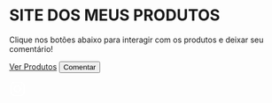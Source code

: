 <html lang="pt-BR">
<meta charset="UTF-8" />
<title>SITE DOS MEUS PRODUTOS - Comentários</title>
<style>
  @import url('https://fonts.googleapis.com/css2?family=Montserrat:wght@400;600&display=swap');

  * {
    box-sizing: border-box;
  }

  body {
    font-family: 'Montserrat', sans-serif;
    background-color: #121212;
    color: #e0e0e0;
    margin: 0;
    padding: 40px 20px;
    min-height: 100vh;
    display: flex;
    flex-direction: column;
    align-items: center;
    position: relative;
  }

  h1 {
    font-weight: 600;
    font-size: 3rem;
    margin-bottom: 15px;
    color: #fff;
    text-shadow: 0 0 12px #6a0dad;
  }

  p.subtitle {
    font-size: 1.1rem;
    margin-bottom: 40px;
    color: #bbb;
    text-align: center;
    max-width: 600px;
  }

  .btn, button {
    background-color: #6a0dad;
    color: #fff;
    border: none;
    border-radius: 30px;
    padding: 15px 40px;
    font-size: 1.15rem;
    font-weight: 600;
    cursor: pointer;
    margin: 0 10px 20px 10px;
    box-shadow: 0 6px 15px rgba(106, 13, 173, 0.7);
    transition: all 0.3s ease;
    text-decoration: none;
    display: inline-block;
  }

  .btn:hover, button:hover {
    background-color: #9300d3;
    box-shadow: 0 8px 20px rgba(147, 0, 211, 0.9);
    transform: translateY(-3px);
  }

  #comentario-form, #comentarios, #btnVerComentarios {
    width: 100%;
    max-width: 650px;
    background: #1e1e1e;
    border-radius: 20px;
    padding: 30px 35px;
    box-shadow: 0 0 30px rgba(106, 13, 173, 0.6);
    color: #ddd;
    margin-top: 30px;
  }

  #comentario-form h2, #comentarios h2 {
    margin-top: 0;
    margin-bottom: 20px;
    font-weight: 700;
    text-align: center;
    color: #d6b7ff;
    text-shadow: 0 0 8px rgba(106, 13, 173, 0.8);
  }

  textarea {
    width: 100%;
    min-height: 120px;
    padding: 18px 22px;
    border-radius: 15px;
    border: none;
    resize: vertical;
    font-size: 1rem;
    font-family: 'Montserrat', sans-serif;
    background-color: #2a2a2a;
    color: #eee;
    box-shadow: inset 0 0 10px rgba(106, 13, 173, 0.6);
    transition: background-color 0.3s, color 0.3s;
  }

  textarea::placeholder {
    color: #aa80ff;
  }

  textarea:focus {
    background-color: #3c007d;
    outline: none;
    color: #fff;
  }

  #enviar, #cancelar {
    margin-top: 20px;
    width: 48%;
    display: inline-block;
    font-weight: 700;
    box-shadow: 0 4px 12px rgba(106, 13, 173, 0.8);
  }

  #cancelar {
    background-color: #a80044;
    color: white;
    transition: background-color 0.3s ease;
  }

  #cancelar:hover {
    background-color: #cc0055;
  }

  .comentario {
    background: #292929;
    padding: 18px 25px;
    border-radius: 15px;
    margin-bottom: 15px;
    box-shadow: 0 4px 15px rgba(106, 13, 173, 0.5);
    font-size: 1rem;
    line-height: 1.5;
    color: #ddd;
    word-wrap: break-word;
    border-left: 6px solid #6a0dad;
  }

  .comentario small {
    display: block;
    font-size: 0.75rem;
    margin-bottom: 10px;
    color: #bb99ff;
    font-style: italic;
  }

  #fecharComentarios {
    background-color: #a80044;
    color: #fff;
    border: none;
    border-radius: 30px;
    padding: 12px 40px;
    font-size: 1rem;
    font-weight: 700;
    cursor: pointer;
    margin: 30px auto 0 auto;
    display: block;
    box-shadow: 0 5px 15px rgba(168, 0, 68, 0.8);
    transition: background-color 0.3s ease;
  }

  #fecharComentarios:hover {
    background-color: #cc0055;
  }

  /* Ícone Instagram fixado no canto inferior direito */
  #instagram-link {
    position: fixed;
    bottom: 25px;
    right: 25px;
    background: #6a0dad;
    border-radius: 50%;
    width: 60px;
    height: 60px;
    box-shadow: 0 0 15px rgba(106, 13, 173, 0.7);
    display: flex;
    align-items: center;
    justify-content: center;
    cursor: pointer;
    transition: background-color 0.3s ease, transform 0.3s ease;
    z-index: 1000;
  }
  #instagram-link:hover {
    background-color: #9300d3;
    transform: scale(1.1);
  }
  #instagram-link svg {
    width: 30px;
    height: 30px;
    fill: #fff;
  }

  @media (max-width: 700px) {
    body {
      padding: 30px 15px;
    }
    h1 {
      font-size: 2.2rem;
    }
    .btn, button {
      padding: 12px 30px;
      font-size: 1rem;
      margin: 8px 6px 16px 6px;
    }
    #comentario-form, #comentarios, #btnVerComentarios {
      padding: 25px;
    }
    #enviar, #cancelar {
      width: 100%;
      margin-bottom: 12px;
    }
  }
</style>

  <h1>SITE DOS MEUS PRODUTOS</h1>
  <p class="subtitle">Clique nos botões abaixo para interagir com os produtos e deixar seu comentário!</p>

  <a class="btn" href="https://dashboard.kiwify.com/products" target="_blank" rel="noopener noreferrer">Ver Produtos</a>
  <button class="btn" id="btnComentar">Comentar</button>

  <!-- Formulário de comentário -->
  <div id="comentario-form" style="display:none;">
    <h2>Deixe seu comentário:</h2>
    <textarea id="txtComentario" placeholder="Digite seu comentário aqui..."></textarea><br>
    <button id="enviar">Enviar Comentário</button>
    <button id="cancelar">Cancelar</button>
  </div>

  <!-- Botão para ver comentários -->
  <button class="btn" id="btnVerComentarios" style="display:none;">Ver Comentários</button>

  <!-- Lista de comentários -->
  <div id="comentarios" style="display:none;">
    <h2>Comentários:</h2>
    <div id="listaComentarios"></div>
    <button id="fecharComentarios">Fechar Comentários</button>
  </div>

  <!-- Ícone Instagram fixo no canto -->
  <a id="instagram-link" href="https://www.instagram.com/danioficial704?igsh=MWdod2IxNjV3b2owOA==" target="_blank" rel="noopener noreferrer" title="Instagram Danioficial704">
    <svg aria-hidden="true" focusable="false" data-prefix="fab" data-icon="instagram" class="svg-inline--fa fa-instagram fa-w-14" role="img" xmlns="http://www.w3.org/2000/svg" viewBox="0 0 448 512">
      <path d="M224.1 141c-63.6 0-114.9 51.3-114.9 114.9s51.3 114.9 114.9 114.9 114.9-51.3 114.9-114.9-51.3-114.9-114.9-114.9zm0 190.7c-41.8 0-75.8-34-75.8-75.8s34-75.8 75.8-75.8 75.8 34 75.8 75.8-34 75.8-75.8 75.8zm146.4-194.3c0 14.9-12 26.9-26.9 26.9s-26.9-12-26.9-26.9 12-26.9 26.9-26.9 26.9 12 26.9 26.9zm76.1 27.2c-1.7-35.7-9.9-67.3-36.2-93.5-26.2-26.3-57.8-34.5-93.5-36.2-37-2.1-147.8-2.1-184.8 0-35.7 1.7-67.3 9.9-93.5 36.2-26.3 26.2-34.5 57.8-36.2 93.5-2.1 37-2.1 147.8 0 184.8 1.7 35.7 9.9 67.3 36.2 93.5 26.2 26.3 57.8 34.5 93.5 36.2 37 2.1 147.8 2.1 184.8 0 35.7-1.7 67.3-9.9 93.5-36.2 26.3-26.2 34.5-57.8 36.2-93.5 2.1-37 2.1-147.8 0-184.8zm-48.1 224.5c-7.8 19.6-23 34.8-42.6 42.6-29.5 11.7-99.5 9-132.8 9s-103.4 2.6-132.8-9c-19.6-7.8-34.8-23-42.6-42.6-11.7-29.5-9-99.5-9-132.8s-2.6-103.4 9-132.8c7.8-19.6 23-34.8 42.6-42.6 29.5-11.7 99.5-9 132.8-9s103.4-2.6 132.8 9c19.6 7.8 34.8 23 42.6 42.6 11.7 29.5 9 99.5 9 132.8s2.7 103.4-9 132.8z"/>
    </svg>
  </a>

<script>
  const btnComentar = document.getElementById('btnComentar');
  const comentarioForm = document.getElementById('comentario-form');
  const btnVerComentarios = document.getElementById('btnVerComentarios');
  const comentariosDiv = document.getElementById('comentarios');
  const listaComentarios = document.getElementById('listaComentarios');
  const txtComentario = document.getElementById('txtComentario');
  const btnEnviar = document.getElementById('enviar');
  const btnCancelar = document.getElementById('cancelar');
  const btnFecharComentarios = document.getElementById('fecharComentarios');

  btnComentar.addEventListener('click', () => {
    comentarioForm.style.display = 'block';
    btnComentar.style.display = 'none';
    btnVerComentarios.style.display = 'none';
    comentariosDiv.style.display = 'none';
    txtComentario.focus();
  });

  btnCancelar.addEventListener('click', () => {
    comentarioForm.style.display = 'none';
    btnComentar.style.display = 'inline-block';
    btnVerComentarios.style.display = JSON.parse(localStorage.getItem('comentarios') || '[]').length > 0 ? 'inline-block' : 'none';
  });

  function salvarComentario(texto) {
    let comentarios = JSON.parse(localStorage.getItem('comentarios')) || [];
    comentarios.push({ texto: texto, data: new Date().toLocaleString() });
    localStorage.setItem('comentarios', JSON.stringify(comentarios));
  }

  function mostrarComentarios() {
    let comentarios = JSON.parse(localStorage.getItem('comentarios')) || [];
    if(comentarios.length === 0){
      listaComentarios.innerHTML = '<p>Nenhum comentário ainda.</p>';
    } else {
      listaComentarios.innerHTML = '';
      comentarios.forEach(c => {
        const div = document.createElement('div');
        div.className = 'comentario';
        div.innerHTML = `<small>${c.data}</small>${c.texto}`;
        listaComentarios.appendChild(div);
      });
    }
    comentariosDiv.style.display = 'block';
    btnVerComentarios.style.display = 'none';
    comentarioForm.style.display = 'none';
    btnComentar.style.display = 'inline-block';
  }

  btnEnviar.addEventListener('click', () => {
    const texto = txtComentario.value.trim();
    if(texto === '') {
      alert('Por favor, digite um comentário.');
      return;
    }
    salvarComentario(texto);
    txtComentario.value = '';
    alert('Comentário enviado!');
    btnVerComentarios.style.display = 'inline-block';
    comentarioForm.style.display = 'none';
  });

  btnVerComentarios.addEventListener('click', mostrarComentarios);

  btnFecharComentarios.addEventListener('click', () => {
    comentariosDiv.style.display = 'none';
    btnVerComentarios.style.display = 'inline-block';
    btnComentar.style.display = 'inline-block';
  });

  window.onload = () => {
    let comentarios = JSON.parse(localStorage.getItem('comentarios')) || [];
    if(comentarios.length > 0){
      btnVerComentarios.style.display = 'inline-block';
    }
  }
</script>


